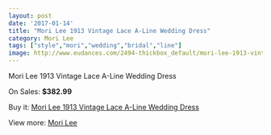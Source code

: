 ```yaml
---
layout: post
date: '2017-01-14'
title: "Mori Lee 1913 Vintage Lace A-Line Wedding Dress"
category: Mori Lee
tags: ["style","mori","wedding","bridal","line"]
image: http://www.eudances.com/2494-thickbox_default/mori-lee-1913-vintage-lace-a-line-wedding-dress.jpg
---
```

Mori Lee 1913 Vintage Lace A-Line Wedding Dress

On Sales: **$382.99**
<a href="https://www.eudances.com/en/mori-lee/830-mori-lee-1913-vintage-lace-a-line-wedding-dress.html"><amp-img layout="responsive" width="600" height="600" src="//www.eudances.com/2494-thickbox_default/mori-lee-1913-vintage-lace-a-line-wedding-dress.jpg" alt="Mori Lee 1913 Vintage Lace A-Line Wedding Dress 0" /></a>
<a href="https://www.eudances.com/en/mori-lee/830-mori-lee-1913-vintage-lace-a-line-wedding-dress.html"><amp-img layout="responsive" width="600" height="600" src="//www.eudances.com/2495-thickbox_default/mori-lee-1913-vintage-lace-a-line-wedding-dress.jpg" alt="Mori Lee 1913 Vintage Lace A-Line Wedding Dress 1" /></a>
<a href="https://www.eudances.com/en/mori-lee/830-mori-lee-1913-vintage-lace-a-line-wedding-dress.html"><amp-img layout="responsive" width="600" height="600" src="//www.eudances.com/2496-thickbox_default/mori-lee-1913-vintage-lace-a-line-wedding-dress.jpg" alt="Mori Lee 1913 Vintage Lace A-Line Wedding Dress 2" /></a>

Buy it: [Mori Lee 1913 Vintage Lace A-Line Wedding Dress](https://www.eudances.com/en/mori-lee/830-mori-lee-1913-vintage-lace-a-line-wedding-dress.html "Mori Lee 1913 Vintage Lace A-Line Wedding Dress")

View more: [Mori Lee](https://www.eudances.com/en/9-mori-lee "Mori Lee")